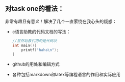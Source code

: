 ## 对task one的看法：

非常有趣且有意义！解决了几个一直萦绕在我心头的疑惑：

* c语言助教的代码文档的写法：

  ```c
  //显然助教们用的是代码块
  int main(){
      printf("haha\n");    
  }
  ```

* github的用处和编辑方式

* 各种包括markdown和latex等编程语言的作用和实际应用